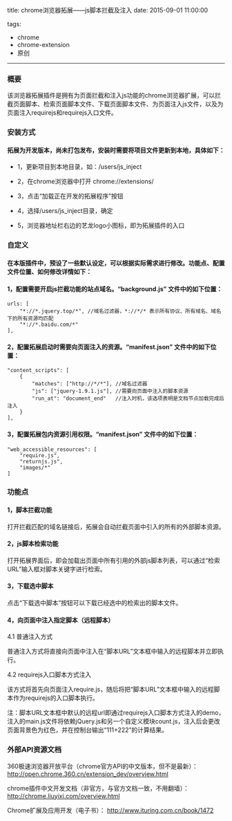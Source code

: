 title: chrome浏览器拓展——js脚本拦截及注入
date: 2015-09-01 11:00:00 

tags: 
- chrome
- chrome-extension
- 原创
---

### 概要

该浏览器拓展插件是拥有为页面拦截和注入js功能的chrome浏览器扩展，可以拦截页面脚本、检索页面脚本文件、下载页面脚本文件、为页面注入js文件，以及为页面注入requirejs和requirejs入口文件。
<!--more-->

### 安装方式

#### 拓展为开发版本，尚未打包发布，安装时需要将项目文件更新到本地，具体如下：

- 1，更新项目到本地目录，如：/users/js_inject
    
- 2，在chrome浏览器中打开 chrome://extensions/ 

- 3，点击“加载正在开发的拓展程序”按钮

- 4，选择/users/js_inject目录，确定

- 5，浏览器地址栏右边的艺龙logo小图标，即为拓展插件的入口

### 自定义

#### 在本版插件中，预设了一些默认设定，可以根据实际需求进行修改。功能点、配置文件位置、如何修改详情如下：

#### 1，配置需要开启js拦截功能的站点域名。“background.js” 文件中的如下位置：

    urls: [
    	"*://*.jquery.top/*", //域名过滤器，*://*/* 表示所有协议、所有域名、域名下的所有资源均匹配 
        "*://*.baidu.com/*"
    ],

#### 2，配置拓展启动时需要向页面注入的资源。“manifest.json” 文件中的如下位置：

    "content_scripts": [
		{
			"matches": ["http://*/*"], //域名过滤器
			"js": ["jquery-1.9.1.js"], //需要向页面中注入的脚本资源
			"run_at": "document_end"   //注入时机，该选项表明是文档节点加载完成后注入
		}
	],

#### 3，配置拓展包内资源引用权限。“manifest.json” 文件中的如下位置：

    "web_accessible_resources": [
		"require.js",
		"returnjs.js",
		"images/*"
	]

### 功能点

#### 1，脚本拦截功能

打开拦截匹配的域名链接后，拓展会自动拦截页面中引入的所有的外部脚本资源。

#### 2，js脚本检索功能

打开拓展界面后，即会加载出页面中所有引用的外部js脚本列表，可以通过“检索URL”输入框对脚本关键字进行检索。

#### 3，下载选中脚本

点击“下载选中脚本”按钮可以下载已经选中的检索出的脚本文件。

#### 4，向页面中注入指定脚本（远程脚本）

4.1  普通注入方式

普通注入方式将直接向页面中注入在“脚本URL”文本框中输入的远程脚本并立即执行。

4.2 requirejs入口脚本方式注入

该方式将首先向页面注入require.js，随后将把“脚本URL”文本框中输入的远程脚本作为requirejs的入口脚本执行。

注：脚本URL文本框中默认的远程url即通过requirejs入口脚本方式注入的demo，注入的main.js文件将依赖jQuery.js和另一个自定义模块count.js，注入后会更改页面背景色为红色，并在控制台输出“111+222”的计算结果。

### 外部API资源文档

360极速浏览器开放平台（chrome官方API的中文版本，但不是最新）： http://open.chrome.360.cn/extension_dev/overview.html

chrome插件中文开发文档（非官方，与官方文档一致，不用翻墙）： http://chrome.liuyixi.com/overview.html

Chrome扩展及应用开发（电子书）： http://www.ituring.com.cn/book/1472

